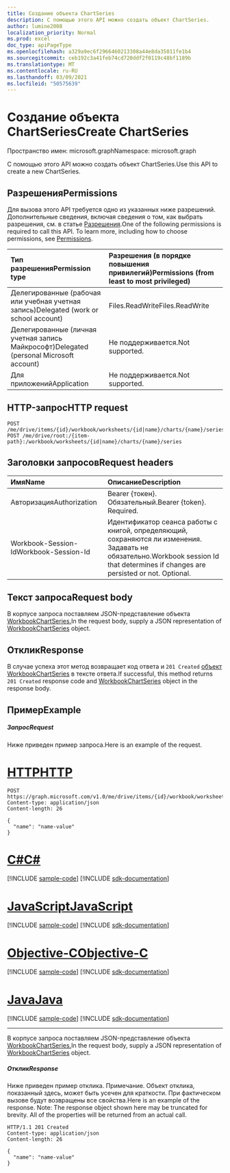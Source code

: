 ```yaml
---
title: Создание объекта ChartSeries
description: С помощью этого API можно создать объект ChartSeries.
author: lumine2008
localization_priority: Normal
ms.prod: excel
doc_type: apiPageType
ms.openlocfilehash: a329a9ec6f2966460213308a44e8da35011fe1b4
ms.sourcegitcommit: ceb192c3a41feb74cd720ddf2f0119c48bf1189b
ms.translationtype: MT
ms.contentlocale: ru-RU
ms.lasthandoff: 03/09/2021
ms.locfileid: "50575639"
---
```

# <a name="create-chartseries"></a><span data-ttu-id="8ef2f-103">Создание объекта ChartSeries</span><span class="sxs-lookup"><span data-stu-id="8ef2f-103">Create ChartSeries</span></span>

<span data-ttu-id="8ef2f-104">Пространство имен: microsoft.graph</span><span class="sxs-lookup"><span data-stu-id="8ef2f-104">Namespace: microsoft.graph</span></span>

<span data-ttu-id="8ef2f-105">С помощью этого API можно создать объект ChartSeries.</span><span class="sxs-lookup"><span data-stu-id="8ef2f-105">Use this API to create a new ChartSeries.</span></span>
## <a name="permissions"></a><span data-ttu-id="8ef2f-106">Разрешения</span><span class="sxs-lookup"><span data-stu-id="8ef2f-106">Permissions</span></span>
<span data-ttu-id="8ef2f-p101">Для вызова этого API требуется одно из указанных ниже разрешений. Дополнительные сведения, включая сведения о том, как выбрать разрешения, см. в статье [Разрешения](/graph/permissions-reference).</span><span class="sxs-lookup"><span data-stu-id="8ef2f-p101">One of the following permissions is required to call this API. To learn more, including how to choose permissions, see [Permissions](/graph/permissions-reference).</span></span>

|<span data-ttu-id="8ef2f-109">Тип разрешения</span><span class="sxs-lookup"><span data-stu-id="8ef2f-109">Permission type</span></span>      | <span data-ttu-id="8ef2f-110">Разрешения (в порядке повышения привилегий)</span><span class="sxs-lookup"><span data-stu-id="8ef2f-110">Permissions (from least to most privileged)</span></span>              |
|:--------------------|:---------------------------------------------------------|
|<span data-ttu-id="8ef2f-111">Делегированные (рабочая или учебная учетная запись)</span><span class="sxs-lookup"><span data-stu-id="8ef2f-111">Delegated (work or school account)</span></span> | <span data-ttu-id="8ef2f-112">Files.ReadWrite</span><span class="sxs-lookup"><span data-stu-id="8ef2f-112">Files.ReadWrite</span></span>    |
|<span data-ttu-id="8ef2f-113">Делегированные (личная учетная запись Майкрософт)</span><span class="sxs-lookup"><span data-stu-id="8ef2f-113">Delegated (personal Microsoft account)</span></span> | <span data-ttu-id="8ef2f-114">Не поддерживается.</span><span class="sxs-lookup"><span data-stu-id="8ef2f-114">Not supported.</span></span>    |
|<span data-ttu-id="8ef2f-115">Для приложений</span><span class="sxs-lookup"><span data-stu-id="8ef2f-115">Application</span></span> | <span data-ttu-id="8ef2f-116">Не поддерживается.</span><span class="sxs-lookup"><span data-stu-id="8ef2f-116">Not supported.</span></span> |

## <a name="http-request"></a><span data-ttu-id="8ef2f-117">HTTP-запрос</span><span class="sxs-lookup"><span data-stu-id="8ef2f-117">HTTP request</span></span>
<!-- { "blockType": "ignored" } -->
```http
POST /me/drive/items/{id}/workbook/worksheets/{id|name}/charts/{name}/series
POST /me/drive/root:/{item-path}:/workbook/worksheets/{id|name}/charts/{name}/series

```
## <a name="request-headers"></a><span data-ttu-id="8ef2f-118">Заголовки запросов</span><span class="sxs-lookup"><span data-stu-id="8ef2f-118">Request headers</span></span>
| <span data-ttu-id="8ef2f-119">Имя</span><span class="sxs-lookup"><span data-stu-id="8ef2f-119">Name</span></span>       | <span data-ttu-id="8ef2f-120">Описание</span><span class="sxs-lookup"><span data-stu-id="8ef2f-120">Description</span></span>|
|:---------------|:----------|
| <span data-ttu-id="8ef2f-121">Авторизация</span><span class="sxs-lookup"><span data-stu-id="8ef2f-121">Authorization</span></span>  | <span data-ttu-id="8ef2f-p102">Bearer {токен}. Обязательный.</span><span class="sxs-lookup"><span data-stu-id="8ef2f-p102">Bearer {token}. Required.</span></span> |
| <span data-ttu-id="8ef2f-124">Workbook-Session-Id</span><span class="sxs-lookup"><span data-stu-id="8ef2f-124">Workbook-Session-Id</span></span>  | <span data-ttu-id="8ef2f-p103">Идентификатор сеанса работы с книгой, определяющий, сохраняются ли изменения. Задавать не обязательно.</span><span class="sxs-lookup"><span data-stu-id="8ef2f-p103">Workbook session Id that determines if changes are persisted or not. Optional.</span></span>|

## <a name="request-body"></a><span data-ttu-id="8ef2f-127">Текст запроса</span><span class="sxs-lookup"><span data-stu-id="8ef2f-127">Request body</span></span>
<span data-ttu-id="8ef2f-128">В корпусе запроса поставляем JSON-представление объекта [WorkbookChartSeries.](../resources/chartseries.md)</span><span class="sxs-lookup"><span data-stu-id="8ef2f-128">In the request body, supply a JSON representation of [WorkbookChartSeries](../resources/chartseries.md) object.</span></span>

## <a name="response"></a><span data-ttu-id="8ef2f-129">Отклик</span><span class="sxs-lookup"><span data-stu-id="8ef2f-129">Response</span></span>

<span data-ttu-id="8ef2f-130">В случае успеха этот метод возвращает код ответа и `201 Created` [объект WorkbookChartSeries](../resources/chartseries.md) в тексте ответа.</span><span class="sxs-lookup"><span data-stu-id="8ef2f-130">If successful, this method returns `201 Created` response code and [WorkbookChartSeries](../resources/chartseries.md) object in the response body.</span></span>

## <a name="example"></a><span data-ttu-id="8ef2f-131">Пример</span><span class="sxs-lookup"><span data-stu-id="8ef2f-131">Example</span></span>
##### <a name="request"></a><span data-ttu-id="8ef2f-132">Запрос</span><span class="sxs-lookup"><span data-stu-id="8ef2f-132">Request</span></span>
<span data-ttu-id="8ef2f-133">Ниже приведен пример запроса.</span><span class="sxs-lookup"><span data-stu-id="8ef2f-133">Here is an example of the request.</span></span>

# <a name="http"></a>[<span data-ttu-id="8ef2f-134">HTTP</span><span class="sxs-lookup"><span data-stu-id="8ef2f-134">HTTP</span></span>](#tab/http)
<!-- {
  "blockType": "request",
  "name": "create_chartseries_from_chart"
}-->
```http
POST https://graph.microsoft.com/v1.0/me/drive/items/{id}/workbook/worksheets/{id|name}/charts/{name}/series
Content-type: application/json
Content-length: 26

{
  "name": "name-value"
}
```
# <a name="c"></a>[<span data-ttu-id="8ef2f-135">C#</span><span class="sxs-lookup"><span data-stu-id="8ef2f-135">C#</span></span>](#tab/csharp)
[!INCLUDE [sample-code](../includes/snippets/csharp/create-chartseries-from-chart-csharp-snippets.md)]
[!INCLUDE [sdk-documentation](../includes/snippets/snippets-sdk-documentation-link.md)]

# <a name="javascript"></a>[<span data-ttu-id="8ef2f-136">JavaScript</span><span class="sxs-lookup"><span data-stu-id="8ef2f-136">JavaScript</span></span>](#tab/javascript)
[!INCLUDE [sample-code](../includes/snippets/javascript/create-chartseries-from-chart-javascript-snippets.md)]
[!INCLUDE [sdk-documentation](../includes/snippets/snippets-sdk-documentation-link.md)]

# <a name="objective-c"></a>[<span data-ttu-id="8ef2f-137">Objective-C</span><span class="sxs-lookup"><span data-stu-id="8ef2f-137">Objective-C</span></span>](#tab/objc)
[!INCLUDE [sample-code](../includes/snippets/objc/create-chartseries-from-chart-objc-snippets.md)]
[!INCLUDE [sdk-documentation](../includes/snippets/snippets-sdk-documentation-link.md)]

# <a name="java"></a>[<span data-ttu-id="8ef2f-138">Java</span><span class="sxs-lookup"><span data-stu-id="8ef2f-138">Java</span></span>](#tab/java)
[!INCLUDE [sample-code](../includes/snippets/java/create-chartseries-from-chart-java-snippets.md)]
[!INCLUDE [sdk-documentation](../includes/snippets/snippets-sdk-documentation-link.md)]

---

<span data-ttu-id="8ef2f-139">В корпусе запроса поставляем JSON-представление объекта [WorkbookChartSeries.](../resources/chartseries.md)</span><span class="sxs-lookup"><span data-stu-id="8ef2f-139">In the request body, supply a JSON representation of [WorkbookChartSeries](../resources/chartseries.md) object.</span></span>
##### <a name="response"></a><span data-ttu-id="8ef2f-140">Отклик</span><span class="sxs-lookup"><span data-stu-id="8ef2f-140">Response</span></span>
<span data-ttu-id="8ef2f-p104">Ниже приведен пример отклика. Примечание. Объект отклика, показанный здесь, может быть усечен для краткости. При фактическом вызове будут возвращены все свойства.</span><span class="sxs-lookup"><span data-stu-id="8ef2f-p104">Here is an example of the response. Note: The response object shown here may be truncated for brevity. All of the properties will be returned from an actual call.</span></span>
<!-- {
  "blockType": "response",
  "truncated": true,
  "@odata.type": "microsoft.graph.workbookChartSeries"
} -->
```http
HTTP/1.1 201 Created
Content-type: application/json
Content-length: 26

{
  "name": "name-value"
}
```

<!-- uuid: 8fcb5dbc-d5aa-4681-8e31-b001d5168d79
2015-10-25 14:57:30 UTC -->
<!-- {
  "type": "#page.annotation",
  "description": "Create ChartSeries",
  "keywords": "",
  "section": "documentation",
  "tocPath": "",
  "suppressions": [
  ]
}-->

